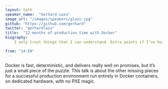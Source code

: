 ```yaml
---
layout: talk
speaker_name:  "Gerhard Lazu"
image_url: "/images/speakers/glazu.jpg"
github: "https://github.com/gerhard"
twitter: "gerhardlazu"
title:  "12 months of production time with Docker"
biography:
    I only trust things that I can understand. Extra points if I’ve built them myself. I’m in no hurry when I'm building something, life is too short to be debugging crappy code.

from: "14:50"
---
```


Docker is fast, deterministic, and delivers really well on promises, but it’s just a small piece of the puzzle. This talk is about the other missing pieces for a successful production environment run entirely in Docker containers, on dedicated hardware, with no PXE magic.
